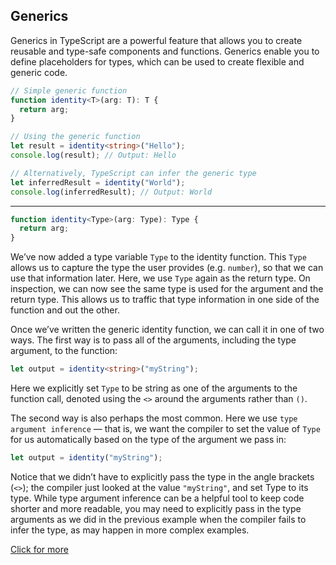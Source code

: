 ## Generics

Generics in TypeScript are a powerful feature that allows you to create reusable and type-safe components and functions. Generics enable you to define placeholders for types, which can be used to create flexible and generic code.

```ts
// Simple generic function
function identity<T>(arg: T): T {
  return arg;
}

// Using the generic function
let result = identity<string>("Hello");
console.log(result); // Output: Hello

// Alternatively, TypeScript can infer the generic type
let inferredResult = identity("World");
console.log(inferredResult); // Output: World

```

- - - - - 

```ts
function identity<Type>(arg: Type): Type {
  return arg;
}
```

We’ve now added a type variable `Type` to the identity function. This `Type` allows us to capture the type the user provides (e.g. `number`), so that we can use that information later. Here, we use `Type` again as the return type. On inspection, we can now see the same type is used for the argument and the return type. This allows us to traffic that type information in one side of the function and out the other.

Once we’ve written the generic identity function, we can call it in one of two ways. The first way is to pass all of the arguments, including the type argument, to the function:

```ts
let output = identity<string>("myString");
```

Here we explicitly set `Type` to be string as one of the arguments to the function call, denoted using the `<>` around the arguments rather than `()`.

The second way is also perhaps the most common. Here we use `type argument inference` — that is, we want the compiler to set the value of `Type` for us automatically based on the type of the argument we pass in:  

```ts
let output = identity("myString");
```

Notice that we didn’t have to explicitly pass the type in the angle brackets (`<>`); the compiler just looked at the value `"myString"`, and set Type to its type. While type argument inference can be a helpful tool to keep code shorter and more readable, you may need to explicitly pass in the type arguments as we did in the previous example when the compiler fails to infer the type, as may happen in more complex examples.


[Click for more](https://github.com/saidali-ibn-zafar/TypeScript-Fundamentals-v3/blob/main/TypeScript-fundamentals-v3/14-generics.ts)
